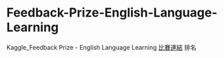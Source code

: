 # Feedback-Prize-English-Language-Learning
Kaggle_Feedback Prize - English Language Learning [比賽連結](https://www.kaggle.com/competitions/feedback-prize-english-language-learning/overview)
排名
